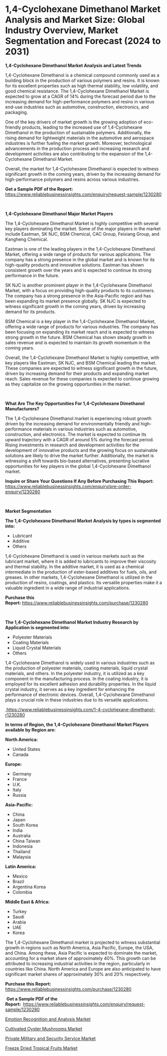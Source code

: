 <p><h1>1,4-Cyclohexane Dimethanol Market Analysis and Market Size: Global Industry Overview, Market Segmentation and Forecast (2024 to 2031)</h1></p><p><strong>1,4-Cyclohexane Dimethanol Market Analysis and Latest Trends</strong></p>
<p><p>1,4-Cyclohexane Dimethanol is a chemical compound commonly used as a building block in the production of various polymers and resins. It is known for its excellent properties such as high thermal stability, low volatility, and good chemical resistance. The 1,4-Cyclohexane Dimethanol Market is expected to grow at a CAGR of 14% during the forecast period due to the increasing demand for high-performance polymers and resins in various end-use industries such as automotive, construction, electronics, and packaging.</p><p>One of the key drivers of market growth is the growing adoption of eco-friendly products, leading to the increased use of 1,4-Cyclohexane Dimethanol in the production of sustainable polymers. Additionally, the rising demand for lightweight materials in the automotive and aerospace industries is further fueling the market growth. Moreover, technological advancements in the production process and increasing research and development activities are also contributing to the expansion of the 1,4-Cyclohexane Dimethanol Market.</p><p>Overall, the market for 1,4-Cyclohexane Dimethanol is expected to witness significant growth in the coming years, driven by the increasing demand for high-performance polymers and resins across various industries.</p></p>
<p><strong>Get a Sample PDF of the Report:&nbsp;</strong> <a href="https://www.reliablebusinessinsights.com/enquiry/request-sample/1230280">https://www.reliablebusinessinsights.com/enquiry/request-sample/1230280</a></p>
<p>&nbsp;</p>
<p><strong>1,4-Cyclohexane Dimethanol Major Market Players</strong></p>
<p><p>The 1,4-Cyclohexane Dimethanol Market is highly competitive with several key players dominating the market. Some of the major players in the market include Eastman, SK NJC, BSM Chemical, CAC Group, Feixiang Group, and Kangheng Chemical.</p><p>Eastman is one of the leading players in the 1,4-Cyclohexane Dimethanol Market, offering a wide range of products for various applications. The company has a strong presence in the global market and is known for its high-quality products and innovative solutions. Eastman has shown consistent growth over the years and is expected to continue its strong performance in the future.</p><p>SK NJC is another prominent player in the 1,4-Cyclohexane Dimethanol Market, with a focus on providing high-quality products to its customers. The company has a strong presence in the Asia-Pacific region and has been expanding its market presence globally. SK NJC is expected to witness significant growth in the coming years, driven by increasing demand for its products.</p><p>BSM Chemical is a key player in the 1,4-Cyclohexane Dimethanol Market, offering a wide range of products for various industries. The company has been focusing on expanding its market reach and is expected to witness strong growth in the future. BSM Chemical has shown steady growth in sales revenue and is expected to maintain its growth momentum in the coming years.</p><p>Overall, the 1,4-Cyclohexane Dimethanol Market is highly competitive, with key players like Eastman, SK NJC, and BSM Chemical leading the market. These companies are expected to witness significant growth in the future, driven by increasing demand for their products and expanding market reach. Sales revenue for these companies is expected to continue growing as they capitalize on the growing opportunities in the market.</p></p>
<p>&nbsp;</p>
<p><strong>What Are The Key Opportunities For 1,4-Cyclohexane Dimethanol Manufacturers?</strong></p>
<p><p>The 1,4-Cyclohexane Dimethanol market is experiencing robust growth driven by the increasing demand for environmentally friendly and high-performance materials in various industries such as automotive, construction, and electronics. The market is expected to continue its upward trajectory with a CAGR of around 5% during the forecast period. Rising investments in research and development activities for the development of innovative products and the growing focus on sustainable solutions are likely to drive the market further. Additionally, the market is witnessing a shift towards bio-based alternatives, presenting lucrative opportunities for key players in the global 1,4-Cyclohexane Dimethanol market.</p></p>
<p><strong>Inquire or Share Your Questions If Any Before Purchasing This Report:</strong> <a href="https://www.reliablebusinessinsights.com/enquiry/pre-order-enquiry/1230280">https://www.reliablebusinessinsights.com/enquiry/pre-order-enquiry/1230280</a></p>
<p>&nbsp;</p>
<p><strong>Market Segmentation</strong></p>
<p><strong>The 1,4-Cyclohexane Dimethanol Market Analysis by types is segmented into:</strong></p>
<p><ul><li>Lubricant</li><li>Additive</li><li>Others</li></ul></p>
<p><p>1,4-Cyclohexane Dimethanol is used in various markets such as the lubricant market, where it is added to lubricants to improve their viscosity and thermal stability. In the additive market, it is used as a chemical intermediate in the production of ester-based additives for fuels, oils, and greases. In other markets, 1,4-Cyclohexane Dimethanol is utilized in the production of resins, coatings, and plastics. Its versatile properties make it a valuable ingredient in a wide range of industrial applications.</p></p>
<p><strong>Purchase this Report:&nbsp;</strong><a href="https://www.reliablebusinessinsights.com/purchase/1230280">https://www.reliablebusinessinsights.com/purchase/1230280</a></p>
<p>&nbsp;</p>
<p><strong>The 1,4-Cyclohexane Dimethanol Market Industry Research by Application is segmented into:</strong></p>
<p><ul><li>Polyester Materials</li><li>Coating Materials</li><li>Liquid Crystal Materials</li><li>Others</li></ul></p>
<p><p>1,4-Cyclohexane Dimethanol is widely used in various industries such as the production of polyester materials, coating materials, liquid crystal materials, and others. In the polyester industry, it is utilized as a key component in the manufacturing process. In the coating industry, it is employed for its excellent adhesion and durability properties. In the liquid crystal industry, it serves as a key ingredient for enhancing the performance of electronic devices. Overall, 1,4-Cyclohexane Dimethanol plays a crucial role in these industries due to its versatile applications.</p></p>
<p><a href="https://www.reliablebusinessinsights.com/1-4-cyclohexane-dimethanol-r1230280">&nbsp;https://www.reliablebusinessinsights.com/1-4-cyclohexane-dimethanol-r1230280</a></p>
<p><strong>In terms of Region, the 1,4-Cyclohexane Dimethanol Market Players available by Region are:</strong></p>
<p>
    <p> <strong> North America: </strong>
        <ul>
            <li>United States</li>
            <li>Canada</li>
        </ul>
        </p> 
    <p> <strong> Europe: </strong>
        <ul>
            <li>Germany</li>
            <li>France</li>
            <li>U.K.</li>
            <li>Italy</li>
            <li>Russia</li>
        </ul>
        </p> 
    <p> <strong> Asia-Pacific: </strong>
        <ul>
            <li>China</li>
            <li>Japan</li>
            <li>South Korea</li>
            <li>India</li>
            <li>Australia</li>
            <li>China Taiwan</li>
            <li>Indonesia</li>
            <li>Thailand</li>
            <li>Malaysia</li>
        </ul>
        </p> 
    <p> <strong> Latin America: </strong>
        <ul>
            <li>Mexico</li>
            <li>Brazil</li>
            <li>Argentina Korea</li>
            <li>Colombia</li>
        </ul>
        </p> 
    <p> <strong> Middle East & Africa: </strong>
        <ul>
            <li>Turkey</li>
            <li>Saudi</li>
            <li>Arabia</li>
            <li>UAE</li>
            <li>Korea</li>
        </ul>
    </p>
    </p>
<p><p>The 1,4-Cyclohexane Dimethanol market is projected to witness substantial growth in regions such as North America, Asia Pacific, Europe, the USA, and China. Among these, Asia Pacific is expected to dominate the market, accounting for a market share of approximately 40%. This growth can be attributed to increasing industrial activities in the region, particularly in countries like China. North America and Europe are also anticipated to have significant market shares of approximately 30% and 20% respectively.</p></p>
<p><strong>Purchase this Report: </strong><a href="https://www.reliablebusinessinsights.com/purchase/1230280">https://www.reliablebusinessinsights.com/purchase/1230280</a></p>
<p>&nbsp;<strong>Get a Sample PDF of the Report:&nbsp;&nbsp;</strong><a href="https://www.reliablebusinessinsights.com/enquiry/request-sample/1230280">https://www.reliablebusinessinsights.com/enquiry/request-sample/1230280</a></p>
<p><strong></strong></p>
<p><p><a href="https://issuu.com/reportprime-2/docs/emotion-recognition-and-analysis-market-size-2030.">Emotion Recognition and Analysis Market</a></p><p><a href="https://github.com/wrwgzwbr35/Market-Research-Report-List-1/blob/main/cultivated-oyster-mushrooms-market.md">Cultivated Oyster Mushrooms Market</a></p><p><a href="https://issuu.com/reportprime-2/docs/private-military-and-security-service-market-size-">Private Military and Security Service Market</a></p><p><a href="https://github.com/sifatuddin25/Market-Research-Report-List-1/blob/main/freeze-dried-tropical-fruits-market.md">Freeze Dried Tropical Fruits Market</a></p></p>